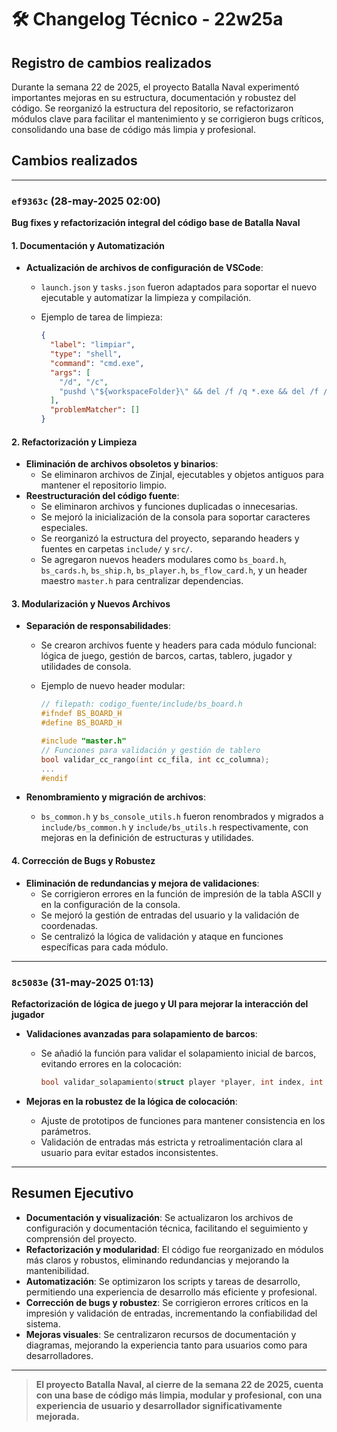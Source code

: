 # 🛠️ **Changelog Técnico - 22w25a**

## Registro de cambios realizados

Durante la semana 22 de 2025, el proyecto Batalla Naval experimentó importantes mejoras en su estructura, documentación y robustez del código. Se reorganizó la estructura del repositorio, se refactorizaron módulos clave para facilitar el mantenimiento y se corrigieron bugs críticos, consolidando una base de código más limpia y profesional.

## Cambios realizados

---

### `ef9363c` (28-may-2025 02:00)  

**Bug fixes y refactorización integral del código base de Batalla Naval**

#### **1. Documentación y Automatización**

- **Actualización de archivos de configuración de VSCode**:
  - `launch.json` y `tasks.json` fueron adaptados para soportar el nuevo ejecutable y automatizar la limpieza y compilación.
  - Ejemplo de tarea de limpieza:

    ```json
    {
      "label": "limpiar",
      "type": "shell",
      "command": "cmd.exe",
      "args": [
        "/d", "/c", 
        "pushd \"${workspaceFolder}\" && del /f /q *.exe && del /f /q *.o && pushd src && del /f /q *.o && popd && popd"
      ],
      "problemMatcher": []
    }
    ```

#### **2. Refactorización y Limpieza**

- **Eliminación de archivos obsoletos y binarios**:
  - Se eliminaron archivos de ZinjaI, ejecutables y objetos antiguos para mantener el repositorio limpio.
- **Reestructuración del código fuente**:
  - Se eliminaron archivos y funciones duplicadas o innecesarias.
  - Se mejoró la inicialización de la consola para soportar caracteres especiales.
  - Se reorganizó la estructura del proyecto, separando headers y fuentes en carpetas `include/` y `src/`.
  - Se agregaron nuevos headers modulares como `bs_board.h`, `bs_cards.h`, `bs_ship.h`, `bs_player.h`, `bs_flow_card.h`, y un header maestro `master.h` para centralizar dependencias.

#### **3. Modularización y Nuevos Archivos**

- **Separación de responsabilidades**:
  - Se crearon archivos fuente y headers para cada módulo funcional: lógica de juego, gestión de barcos, cartas, tablero, jugador y utilidades de consola.
  - Ejemplo de nuevo header modular:

    ```c
    // filepath: codigo_fuente/include/bs_board.h
    #ifndef BS_BOARD_H
    #define BS_BOARD_H

    #include "master.h"
    // Funciones para validación y gestión de tablero
    bool validar_cc_rango(int cc_fila, int cc_columna);
    ...
    #endif
    ```

- **Renombramiento y migración de archivos**:
  - `bs_common.h` y `bs_console_utils.h` fueron renombrados y migrados a `include/bs_common.h` y `include/bs_utils.h` respectivamente, con mejoras en la definición de estructuras y utilidades.

#### **4. Corrección de Bugs y Robustez**

- **Eliminación de redundancias y mejora de validaciones**:
  - Se corrigieron errores en la función de impresión de la tabla ASCII y en la configuración de la consola.
  - Se mejoró la gestión de entradas del usuario y la validación de coordenadas.
  - Se centralizó la lógica de validación y ataque en funciones específicas para cada módulo.

---

### `8c5083e` (31-may-2025 01:13)  

**Refactorización de lógica de juego y UI para mejorar la interacción del jugador**

- **Validaciones avanzadas para solapamiento de barcos**:
  - Se añadió la función para validar el solapamiento inicial de barcos, evitando errores en la colocación:

    ```c
    bool validar_solapamiento(struct player *player, int index, int filaInicio, int filaFin, int columnaInicio, int columnaFin);
    ```

- **Mejoras en la robustez de la lógica de colocación**:
  - Ajuste de prototipos de funciones para mantener consistencia en los parámetros.
  - Validación de entradas más estricta y retroalimentación clara al usuario para evitar estados inconsistentes.

---

## Resumen Ejecutivo

- **Documentación y visualización**: Se actualizaron los archivos de configuración y documentación técnica, facilitando el seguimiento y comprensión del proyecto.
- **Refactorización y modularidad**: El código fue reorganizado en módulos más claros y robustos, eliminando redundancias y mejorando la mantenibilidad.
- **Automatización**: Se optimizaron los scripts y tareas de desarrollo, permitiendo una experiencia de desarrollo más eficiente y profesional.
- **Corrección de bugs y robustez**: Se corrigieron errores críticos en la impresión y validación de entradas, incrementando la confiabilidad del sistema.
- **Mejoras visuales**: Se centralizaron recursos de documentación y diagramas, mejorando la experiencia tanto para usuarios como para desarrolladores.

---

> **El proyecto Batalla Naval, al cierre de la semana 22 de 2025, cuenta con una base de código más limpia, modular y profesional, con una experiencia de usuario y desarrollador significativamente mejorada.**
